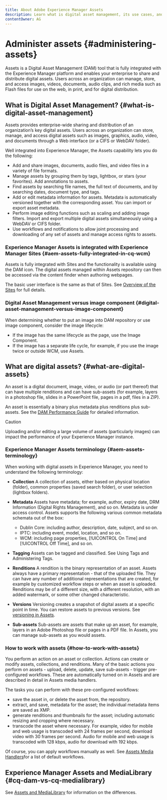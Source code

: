 ```yaml
---
title: About Adobe Experience Manager Assets
description: Learn what is digital asset management, its use cases, and Adobe's Experience Manager Asset offering
contentOwner: AG
---
```


# Administer assets {#administering-assets}

Assets is a Digital Asset Management (DAM) tool that is fully integrated with the Experience Manager platform and enables your enterprise to share and distribute digital assets. Users across an organization can manage, store, and access images, videos, documents, audio clips, and rich media such as Flash files for use on the web, in print, and for digital distribution.

## What is Digital Asset Management? {#what-is-digital-asset-management}

Assets provides enterprise-wide sharing and distribution of an organization’s key digital assets. Users across an organization can store, manage, and access digital assets such as images, graphics, audio, video, and documents through a Web interface (or a CIFS or WebDAV folder).

Well integrated into Experience Manager, the Assets capability lets you do the following:

* Add and share images, documents, audio files, and video files in a variety of file formats.
* Manage assets by grouping them by tags, lightbox, or stars (your favorites). Add annotations to assets.
* Find assets by searching file names, the full text of documents, and by searching dates, document type, and tags.
* Add or edit metadata information for assets. Metadata is automatically versioned together with the corresponding asset. You can import or export asset metadata.
* Perform image editing functions such as scaling and adding image filters. Import and export multiple digital assets simultaneously using a WebDAV or CIFS folder.
* Use workflows and notifications to allow joint processing and downloading of any set of assets and manage access rights to assets.

### Experience Manager Assets is integrated with Experience Manager Sites {#aem-assets-fully-integrated-in-cq-wcm}

Assets is fully integrated with Sites and the functionality is available using the DAM icon. The digital assets managed within Assets repository can then be accessed via the content finder when authoring webpages.

The basic user interface is the same as that of Sites. See [Overview of the Sites](/help/sites-authoring/page-authoring.md) for full details.

### Digital Asset Management versus image component {#digital-asset-management-versus-image-component}

When determining whether to put an image into DAM repository or use image component, consider the image lifecycle:

* If the image has the same lifecycle as the page, use the Image Component.
* If the image has a separate life cycle, for example, if you use the image twice or outside WCM, use Assets.

## What are digital assets? {#what-are-digital-assets}

An asset is a digital document, image, video, or audio (or part thereof) that can have multiple renditions and can have sub-assets (for example, layers in a photoshop file, slides in a PowerPoint file, pages in a pdf, files in a ZIP).

An asset is essentially a binary plus metadata plus renditions plus sub-assets. See the [DAM Performance Guide](/help/sites-deploying/assets-performance-sizing.md) for detailed information.

>[!CAUTION]
>
>Uploading and/or editing a large volume of assets (particularly images) can impact the performance of your Experience Manager instance.

### Experience Manager Assets terminology {#aem-assets-terminology}

When working with digital assets in Experience Manager, you need to understand the following terminology:

* **Collection** A collection of assets, either based on physical location (folder), common properties (saved search folder), or user selection (lightbox folders).

* **Metadata** Assets have metadata; for example, author, expiry date, DRM Information (Digital Rights Management), and so on. Metadata is under access control. Assets supports the following various common metadata schemata out of the box:

  * Dublin Core: including author, description, date, subject, and so on.
  * IPTC: including event, model, location, and so on.
  * WCM: including page properties, [!UICONTROL On Time] and [!UICONTROL Off Time], and so on.

* **Tagging** Assets can be tagged and classified. See Using Tags and Administering Tags.

* **Renditions** A rendition is the binary representation of an asset. Assets always have a primary representation - that of the uploaded file. They can have any number of additional representations that are created, for example by customized workflow steps or when an asset is uploaded. Renditions may be of a different size, with a different resolution, with an added watermark, or some other changed characteristic.

* **Versions** Versioning creates a snapshot of digital assets at a specific point in time. You can restore assets to previous versions. See [versioning in Assets](managing-assets-touch-ui.md#asset-versioning).

* **Sub-assets** Sub-assets are assets that make up an asset, for example, layers in an Adobe Photoshop file or pages in a PDF file. In Assets, you can manage sub-assets as you would assets.

### How to work with assets {#how-to-work-with-assets}

You perform an action on an asset or collection. Actions can create or modify assets, collections, and renditions. Many of the basic actions you perform on assets - upload, delete, update, save sub-assets - trigger pre-configured workflows. These are automatically turned on in Assets and are described in detail in Assets media handlers.

The tasks you can perform with these pre-configured workflows:

* save the asset in, or delete the asset from, the repository.
* extract, and save, metadata for the asset; the individual metadata items are saved as XMP.
* generate renditions and thumbnails for the asset; including automatic resizing and cropping where necessary.
* transcode the asset where necessary. For example, video for mobile and web usage is transcoded with 24 frames per second, download video with 30 frames per second. Audio for mobile and web usage is transcoded with 128 kbps, audio for download with 192 kbps.

Of course, you can apply workflows manually as well. See [Assets Media Handlers](/help/assets/media-handlers.md)for a list of default workflows.

## Experience Manager Assets and MediaLibrary {#cq-dam-vs-cq-medialibrary}

See [Assets and MediaLibrary](/help/assets/medialibrary.md) for information on the differences.
